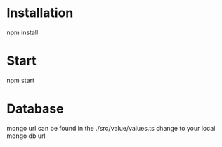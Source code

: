 # Installation

npm install

# Start

npm start

# Database

mongo url can be found in the ./src/value/values.ts
change to your local mongo db url
